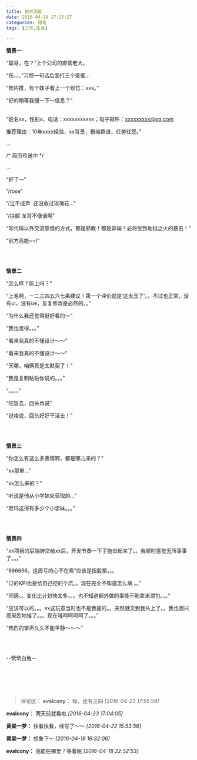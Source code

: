 ```yaml
---
title: 前方高能
date: 2016-04-18 17:15:27
categories: 随笔
tags: [工作,生活]

---
```

**情景一**

“聪哥，在？”上个公司的直管老大。

“在。。。”习惯一句话后面打三个蛋蛋...

“帮内推，有个妹子看上一个职位：xxx。”

“好的稍等我搜一下～信息？”<br /><br />

“姓名xx，性别x，电话：xxxxxxxxxxx；电子邮件：xxxxxxxxx@qq.com

推荐理由：10年xxxx经验，xx背景，极端靠谱，任劳任怨。”

...

/* 简历传送中 */

...

“好了～”

“/rose”

“/泣不成声  还没收过玫瑰花...”

“/扶额 龙哥不像话啊”

“写代码以外交流感情的方式，都是邪教！都是异端！必将受到地狱之火的暴击！”

“前方高能~~!”

<br /><br />

**情景二**

“怎么样？能上吗？”

“上毛啊，一二三四五六七条建议！第一个评价就是‘这太丑了’。。不过也正常，没有ui，没有ue，反复修改是必然的。。”

“为什么我还觉得挺好看的～”

“我也觉得。。。”

“看来我真的不懂设计～～”

“看来我真的不懂设计～～”

“天哪，咱俩真是太默契了！”

“我是复制粘贴你说的。。。”

“。。。。”

“吃饭去，回头再说”

“说啥说，回头好好干活去！”

<br /><br />

**情景三**

“你怎么有这么多表情啊，都是哪儿来的？”

“xx那里...”

“xx怎么来的？”

“听说是他从小学妹处获取的...”

“尼玛这得有多少个小学妹。。。”

<br /><br />

**情景四**

“xx项目的后端转交给xx后，开发节奏一下子拖沓起来了。。我顿时感觉无所事事了。。。”

“666666，这周亏的心不在焉”应该是指股票。。。

“订的KPI也是给自己挖的个坑。。现在完全不知道怎么填 。。”

“同感。。变化比计划快太多。。。也不知道额外做的事能不能拿来顶包。。。”

“应该可以的。。。xx这玩意当时也不是我提的。。突然就交到我头上了。。我也很兴高采烈地接了。。。现在哦呵呵呵呵了。。。”

“热烈的掌声久久不能平静～～～”

<br /><br />

--茕茕白兔--

<br /><br />
---
>评论区：
>**evalcony：** 呦，还有三四  *[2016-04-23 17:55:59]*
>
**evalcony：** 两天前就看啦  *[2016-04-23 17:04:05]*
>
**黄粱一梦：** 快看快看，续写了～～  *[2016-04-22 15:53:56]*
>
**黄粱一梦：** 想象下～  *[2016-04-19 16:32:06]*
>
**evalcony：** 高能在哪里？等着呢  *[2016-04-18 22:52:53]*
>
